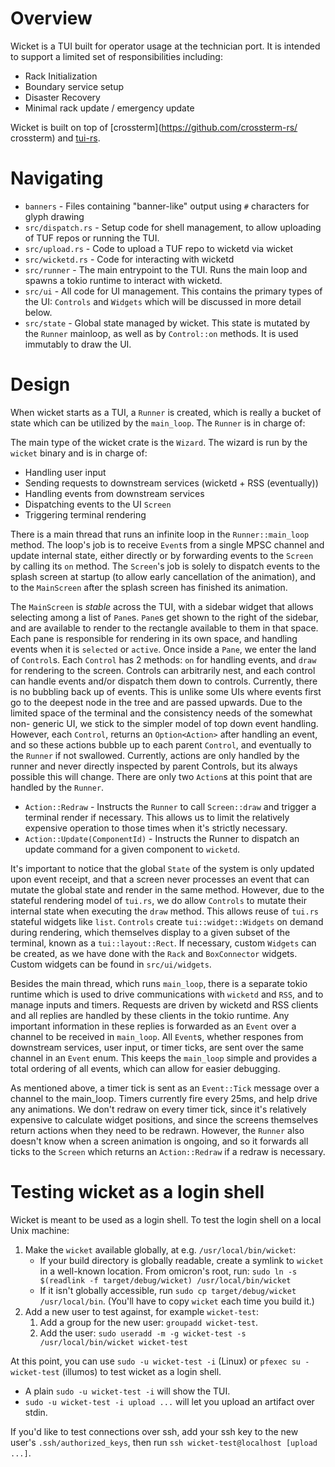 # Overview

Wicket is a TUI built for operator usage at the technician port. It is intended
to support a limited set of responsibilities including:
 * Rack Initialization
 * Boundary service setup
 * Disaster Recovery
 * Minimal rack update / emergency update

Wicket is built on top of [crossterm](https://github.com/crossterm-rs/
crossterm)  and [tui-rs](https://github.com/fdehau/tui-rs).

# Navigating

* `banners` - Files containing "banner-like" output using `#` characters for
glyph drawing
* `src/dispatch.rs` - Setup code for shell management, to allow uploading of
TUF repos or running the TUI.
* `src/upload.rs` - Code to upload a TUF repo to wicketd via wicket
* `src/wicketd.rs` - Code for interacting with wicketd 
* `src/runner` - The main entrypoint to the TUI. Runs the main loop and spawns
a tokio runtime to interact with wicketd.
* `src/ui` - All code for UI management. This contains the primary types of the
UI: `Controls` and `Widgets` which will be discussed in more detail below.
* `src/state` - Global state managed by wicket. This state is mutated by the
`Runner` mainloop, as well as by `Control::on` methods. It is used immutably to
draw the UI.

# Design

When wicket starts as a TUI, a `Runner` is created, which is really a bucket of
state which can be utilized by the `main_loop`. The `Runner` is in charge of:

The main type of the wicket crate is the `Wizard`. The wizard is run by the `wicket` binary and is in charge of:
 * Handling user input
 * Sending requests to downstream services (wicketd + RSS (eventually))
 * Handling events from downstream services
 * Dispatching events to the UI `Screen`
 * Triggering terminal rendering

There is a main thread that runs an infinite loop in the `Runner::main_loop`
method. The loop's job is to receive `Event`s from a single MPSC channel and
update internal state, either directly or by forwarding events to the `Screen`
by calling its `on` method. The `Screen`'s job is solely to dispatch events to
the splash screen at startup (to allow early cancellation of the animation),
and to the `MainScreen`  after the splash screen has finished its  animation.

The `MainScreen` is *stable* across the TUI, with a sidebar widget that allows
selecting among a list of `Pane`s. `Pane`s get shown to the right of the
sidebar, and are available to render to the rectangle available to them in that
space. Each pane is responsible for rendering in its own space, and handling
events when it is `selected` or `active`. Once inside a `Pane`, we enter the
land of `Control`s. Each `Control` has 2 methods: `on` for handling events, and
`draw` for rendering to the screen. Controls can arbitrarily nest, and each
control can handle events and/or dispatch them down to controls. Currently,
there is no bubbling back up of events. This is unlike some UIs where events
first go to the deepest node in the tree and are passed upwards. Due to the
limited space of the terminal and the consistency needs of the somewhat non-
generic UI, we stick to the simpler model of top down event handling. However,
each `Control`, returns an `Option<Action>` after handling an event, and
so these actions bubble up to each parent `Control`, and eventually to the
`Runner` if not swallowed. Currently, actions are only handled by the runner
and never directly inspected by parent Controls, but its always possible this
will change. There are only two `Action`s at this point that are handled by
the `Runner`.

 * `Action::Redraw` - Instructs the `Runner` to call `Screen::draw` and
trigger a terminal render if necessary. This allows us to limit the relatively
expensive operation to those times when it's strictly necessary.
 * `Action::Update(ComponentId)` - Instructs the Runner to dispatch an update
command for a given component to `wicketd`.

It's important to notice that the global `State` of the system is only updated
upon event receipt, and that a screen never processes an event that can mutate
the global state and render in the same method. However, due to the stateful
rendering model of `tui.rs`, we do allow `Controls` to mutate their internal
state when executing the `draw` method. This allows reuse of `tui.rs` stateful
widgets like `list`. `Controls` create `tui::widget::Widgets` on demand during
rendering, which themselves display to a given subset of the terminal, known
as a `tui::layout::Rect`. If necessary, custom `Widgets` can be created, as
we have done with the `Rack` and `BoxConnector` widgets. Custom widgets can be
found in `src/ui/widgets`.

Besides the main thread, which runs `main_loop`, there is a separate tokio
runtime which is used to drive communications with `wicketd` and `RSS`, and to manage
inputs and timers. Requests are driven by wicketd and RSS clients and all replies
are handled by these clients in the tokio runtime. Any important information
in these replies is forwarded as an `Event` over a channel to be received
in `main_loop`. All `Event`s, whether respones from downstream services, user
input, or timer ticks, are sent over the same channel in an `Event` enum. This
keeps the `main_loop` simple and provides a total ordering of all events, which
can allow for easier debugging.

As mentioned above, a timer tick is sent as an `Event::Tick` message over
a channel to the main_loop. Timers currently fire every 25ms, and help drive
any animations. We don't redraw on every timer tick, since it's relatively
expensive to calculate widget positions, and since the screens themselves
return actions when they need to be redrawn. However, the `Runner` also doesn't
know when a screen animation is ongoing, and so it forwards all ticks to the
`Screen` which returns an `Action::Redraw` if a redraw is necessary.

# Testing wicket as a login shell

Wicket is meant to be used as a login shell. To test the login shell on a local Unix machine:

1. Make the `wicket` available globally, at e.g. `/usr/local/bin/wicket`:
    * If your build directory is globally readable, create a symlink to `wicket` in a well-known location. From omicron's root, run: `sudo ln -s $(readlink -f target/debug/wicket) /usr/local/bin/wicket`
    * If it isn't globally accessible, run `sudo cp target/debug/wicket /usr/local/bin`. (You'll have to copy `wicket` each time you build it.)
2. Add a new user to test against, for example `wicket-test`:
    1. Add a group for the new user: `groupadd wicket-test`.
    2. Add the user: `sudo useradd -m -g wicket-test -s /usr/local/bin/wicket wicket-test`

At this point, you can use `sudo -u wicket-test -i` (Linux) or `pfexec su - wicket-test` (illumos) to test wicket as a login shell.

* A plain `sudo -u wicket-test -i` will show the TUI.
* `sudo -u wicket-test -i upload ...` will let you upload an artifact over stdin.

If you'd like to test connections over ssh, add your ssh key to the new user's `.ssh/authorized_keys`, then run `ssh wicket-test@localhost [upload ...]`.
